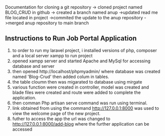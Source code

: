 Documentation for cloning a git repository
-> cloned project named BLOG_CRUD in github
-> created a branch named anup
->updated read me file located in project
->commited the update to the anup repository
->merged anup repository to main branch 

## Instructions to Run Job Portal Application
1. to order to run my laravel project, i installed versions of php, composer and a local server xampp to run project  
2. opened xampp server and started Apache and MySql for accessing database and server
3. then opened  http://localhost/phpmyadmin/ where database was created named 'Blog-Crud' then added colum in tables.
4. the table cloumn then was migarated to database using mirgate
5. various function were created in controller, model was created and blade files were created and route were added to complete the application.
6. then comman Php artisan serve command was run using terminal. 
7. link obtained from using the command http://127.0.0.1:8000  was used to view the welcome page of the new project.
8. futher to access the app the url was changed to http://127.0.0.1:8000/add-blog where the further application can be accessed